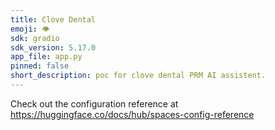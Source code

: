 ```yaml
---
title: Clove Dental
emoji: 👁
sdk: gradio
sdk_version: 5.17.0
app_file: app.py
pinned: false
short_description: poc for clove dental PRM AI assistent.
---
```


Check out the configuration reference at https://huggingface.co/docs/hub/spaces-config-reference
